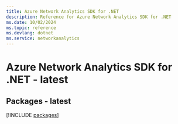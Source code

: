```yaml
---
title: Azure Network Analytics SDK for .NET
description: Reference for Azure Network Analytics SDK for .NET
ms.date: 10/02/2024
ms.topic: reference
ms.devlang: dotnet
ms.service: networkanalytics
---
```

# Azure Network Analytics SDK for .NET - latest
## Packages - latest
[!INCLUDE [packages](network-analytics-index.md)]